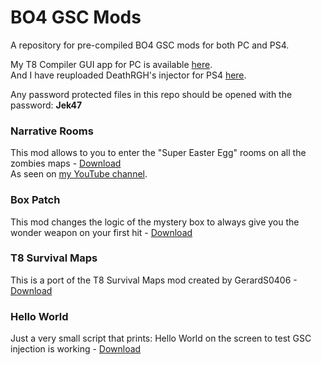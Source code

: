 # BO4 GSC Mods
A repository for pre-compiled BO4 GSC mods for both PC and PS4. 

My T8 Compiler GUI app for PC is available [here](https://github.com/Jek47/BO4-GSC-Mods/tree/main/Tools/PC).\
And I have reuploaded DeathRGH's injector for PS4 [here](https://github.com/Jek47/BO4-GSC-Mods/tree/main/Tools/PS4).

Any password protected files in this repo should be opened with the password: **Jek47**

### Narrative Rooms
This mod allows to you to enter the "Super Easter Egg" rooms on all the zombies maps - [Download](https://github.com/Jek47/BO4-GSC-Mods/tree/main/Zombies%20Mods/Narrative%20Rooms)\
As seen on [my YouTube channel](https://www.youtube.com/watch?v=81FOtzzDNjk).

### Box Patch
This mod changes the logic of the mystery box to always give you the wonder weapon on your first hit - [Download](https://github.com/Jek47/BO4-GSC-Mods/tree/main/Zombies%20Mods/Box%20Patch)

### T8 Survival Maps
This is a port of the T8 Survival Maps mod created by GerardS0406 - [Download](https://github.com/Jek47/BO4-GSC-Mods/tree/main/Zombies%20Mods/T8%20Survival%20Maps%20by%20GerardS0406)

### Hello World
Just a very small script that prints: Hello World on the screen to test GSC injection is working - [Download](https://github.com/Jek47/BO4-GSC-Mods/tree/main/Zombies%20Mods/Hello%20World)
